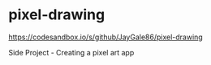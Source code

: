 # pixel-drawing
https://codesandbox.io/s/github/JayGale86/pixel-drawing

Side Project - Creating a pixel art app
